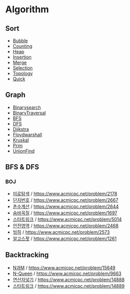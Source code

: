 # Algorithm
## Sort
* [Bubble](https://github.com/sonjaewoo/Algorithm/blob/master/Sort/bubble.cpp)
* [Counting](https://github.com/sonjaewoo/Algorithm/blob/master/Sort/counting.cpp)
* [Heap](https://github.com/sonjaewoo/Algorithm/blob/master/Sort/heap.cpp)
* [Insertion](https://github.com/sonjaewoo/Algorithm/blob/master/Sort/insertion.cpp)
* [Merge](https://github.com/sonjaewoo/Algorithm/blob/master/Sort/merge.cpp)
* [Selection](https://github.com/sonjaewoo/Algorithm/blob/master/Sort/selection.cpp)
* [Topology](https://github.com/sonjaewoo/Algorithm/blob/master/Sort/topology.cpp)
* [Quick](https://github.com/sonjaewoo/Algorithm/blob/master/Sort/quick.cpp)

## Graph
* [Binarysearch](https://github.com/sonjaewoo/Algorithm/blob/master/Graph/binarysearch.cpp)
* [BinaryTraversal](https://github.com/sonjaewoo/Algorithm/blob/master/Graph/binarytraversal.cpp)
* [BFS](https://github.com/sonjaewoo/Algorithm/blob/master/Graph/bfs.cpp)
* [DFS](https://github.com/sonjaewoo/Algorithm/blob/master/Graph/dfs.cpp)
* [Dijkstra](https://github.com/sonjaewoo/Algorithm/blob/master/Graph/dijkstra.cpp)
* [Floydwarshall](https://github.com/sonjaewoo/Algorithm/blob/master/Graph/floydwarshall.cpp)
* [Kruskal](https://github.com/sonjaewoo/Algorithm/blob/master/Graph/kruskal.cpp)
* [Prim](https://github.com/sonjaewoo/Algorithm/blob/master/Graph/prim.cpp)
* [UnionFind](https://github.com/sonjaewoo/Algorithm/blob/master/Graph/UnionFind.cpp)

## BFS & DFS
### BOJ
* [미로탐색](https://github.com/sonjaewoo/Algorithm/blob/master/BFS%26DFS/%EB%AF%B8%EB%A1%9C%ED%83%90%EC%83%89(S).cpp) / https://www.acmicpc.net/problem/2178
* [단지번호](https://github.com/sonjaewoo/Algorithm/blob/master/BFS%26DFS/%EB%8B%A8%EC%A7%80%EB%B2%88%ED%98%B8(S).cpp) / https://www.acmicpc.net/problem/2667
* [촌수계산](https://github.com/sonjaewoo/Algorithm/blob/master/BFS%26DFS/촌수계산(S).cpp) / https://www.acmicpc.net/problem/2644
* [숨바꼭질](https://github.com/sonjaewoo/Algorithm/blob/master/BFS%26DFS/%EC%88%A8%EB%B0%94%EA%BC%AD%EC%A7%88(S).cpp) / https://www.acmicpc.net/problem/1697
* [스타트링크](https://github.com/sonjaewoo/Algorithm/blob/master/BFS%26DFS/%EC%8A%A4%ED%83%80%ED%8A%B8%EB%A7%81%ED%81%AC(G).cpp) / https://www.acmicpc.net/problem/5014
* [안전영역](https://github.com/sonjaewoo/Algorithm/blob/master/BFS%26DFS/%EC%95%88%EC%A0%84%EC%98%81%EC%97%AD(S).cpp) / https://www.acmicpc.net/problem/2468
* [빙하](https://github.com/sonjaewoo/Algorithm/blob/master/BFS%26DFS/%EB%B9%99%ED%95%98(G).cpp) / https://www.acmicpc.net/problem/2573
* [알고스팟](https://github.com/sonjaewoo/Algorithm/blob/master/BFS%26DFS/%EC%95%8C%EA%B3%A0%EC%8A%A4%ED%8C%9F(G).cpp) / https://www.acmicpc.net/problem/1261

## Backtracking
* [N과M](https://github.com/sonjaewoo/Algorithm/blob/master/Backtracking/N%26M(1).cpp) / https://www.acmicpc.net/problem/15649
* [N-Queen](https://github.com/sonjaewoo/Algorithm/blob/master/Backtracking/NQueen.cpp) / https://www.acmicpc.net/problem/9663
* [연산자넣기](https://github.com/sonjaewoo/Algorithm/blob/master/Backtracking/%EC%97%B0%EC%82%B0%EC%9E%90.cpp) / https://www.acmicpc.net/problem/14888
* [스타트링크](https://github.com/sonjaewoo/Algorithm/blob/master/Backtracking/%EC%8A%A4%ED%83%80%ED%8A%B8%EB%A7%81%ED%81%AC.cpp) / https://www.acmicpc.net/problem/14889
